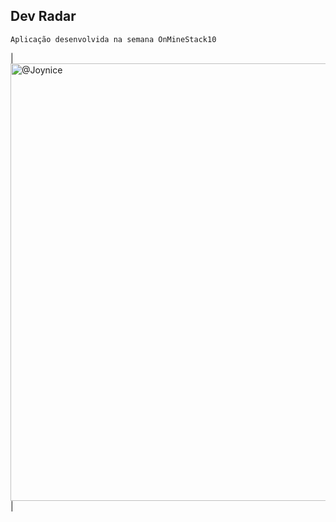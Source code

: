 
## Dev Radar

    Aplicação desenvolvida na semana OnMineStack10


|<img src="https://raw.githubusercontent.com/SmythyCosta/OnMineStack10__DevRadar/master/front/_docs/556688.png" width="700" alt="@Joynice">|